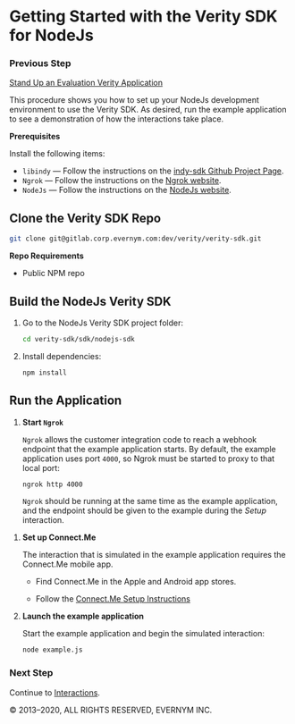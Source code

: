 # Getting Started with the Verity SDK for NodeJs

### Previous Step

[Stand Up an Evaluation Verity Application](../../../README.md#cloud)

This procedure shows you how to set up your NodeJs development environment to use the Verity SDK. As desired, run the example application to see a demonstration of how the interactions take place. 

**Prerequisites**

Install the following items:
* `libindy` &#8212; Follow the instructions on the [indy-sdk Github Project Page](https://github.com/hyperledger/indy-sdk#installing-the-sdk).
* `Ngrok` &#8212; Follow the instructions on the [Ngrok website](https://ngrok.com/download).
* `NodeJs` &#8212; Follow the instructions on the [NodeJs website](https://nodejs.org/en/).

## Clone the Verity SDK Repo
<!--This step is contingent on how the repo is delivered-->

```sh
git clone git@gitlab.corp.evernym.com:dev/verity/verity-sdk.git
```

**Repo Requirements**

* Public NPM repo


## Build the NodeJs Verity SDK

1. Go to the NodeJs Verity SDK project folder:
  
   ```sh
   cd verity-sdk/sdk/nodejs-sdk
   ```

2. Install dependencies:

   ```sh
   npm install
   ```
   
## Run the Application

1. **Start `Ngrok`**

   `Ngrok` allows the customer integration code to reach a webhook endpoint that the example application starts. By default, the example application uses port `4000`, so Ngrok must be started to proxy to that local port:
   
   ```sh
   ngrok http 4000
   ```
   
   `Ngrok` should be running at the same time as the example application, and the endpoint should be given to the example during the *Setup* interaction.

<a id="connectme"></a>

1. **Set up Connect.Me**

   The interaction that is simulated in the example application requires the Connect.Me mobile app. 

   * Find Connect.Me in the Apple and Android app stores. 

   * Follow the [Connect.Me Setup Instructions](../ConnectMe.md)
   
1. **Launch the example application**
   
   Start the example application and begin the simulated interaction:
   
   ```sh
   node example.js
   ``` 
   
### Next Step

Continue to [Interactions](../Interactions.md).

 
© 2013&#8211;2020, ALL RIGHTS RESERVED, EVERNYM INC.